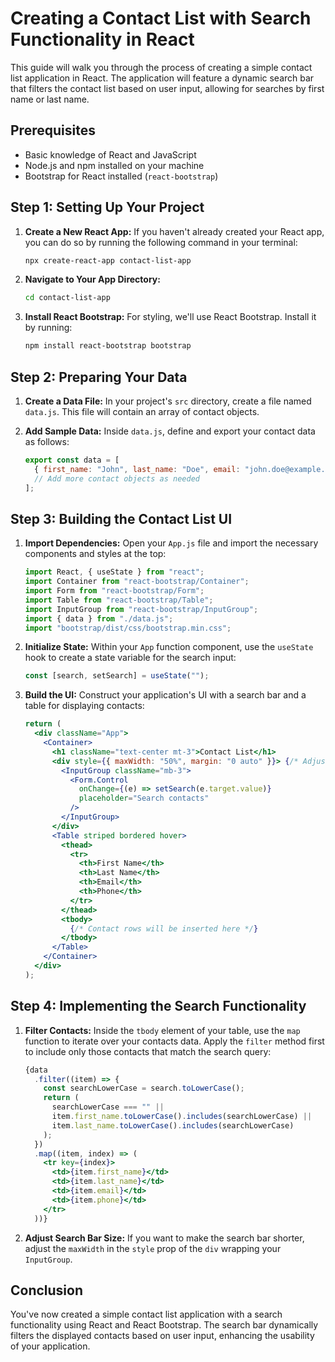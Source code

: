 # Creating a Contact List with Search Functionality in React

This guide will walk you through the process of creating a simple contact list application in React. The application will feature a dynamic search bar that filters the contact list based on user input, allowing for searches by first name or last name.

## Prerequisites

- Basic knowledge of React and JavaScript
- Node.js and npm installed on your machine
- Bootstrap for React installed (`react-bootstrap`)

## Step 1: Setting Up Your Project

1. **Create a New React App:**
   If you haven't already created your React app, you can do so by running the following command in your terminal:

   ```bash
   npx create-react-app contact-list-app
   ```

2. **Navigate to Your App Directory:**

   ```bash
   cd contact-list-app
   ```

3. **Install React Bootstrap:**
   For styling, we'll use React Bootstrap. Install it by running:

   ```bash
   npm install react-bootstrap bootstrap
   ```

## Step 2: Preparing Your Data

1. **Create a Data File:**
   In your project's `src` directory, create a file named `data.js`. This file will contain an array of contact objects.

2. **Add Sample Data:**
   Inside `data.js`, define and export your contact data as follows:

   ```javascript
   export const data = [
     { first_name: "John", last_name: "Doe", email: "john.doe@example.com", phone: "123-456-7890" },
     // Add more contact objects as needed
   ];
   ```

## Step 3: Building the Contact List UI

1. **Import Dependencies:**
   Open your `App.js` file and import the necessary components and styles at the top:

   ```javascript
   import React, { useState } from "react";
   import Container from "react-bootstrap/Container";
   import Form from "react-bootstrap/Form";
   import Table from "react-bootstrap/Table";
   import InputGroup from "react-bootstrap/InputGroup";
   import { data } from "./data.js";
   import "bootstrap/dist/css/bootstrap.min.css";
   ```

2. **Initialize State:**
   Within your `App` function component, use the `useState` hook to create a state variable for the search input:

   ```javascript
   const [search, setSearch] = useState("");
   ```

3. **Build the UI:**
   Construct your application's UI with a search bar and a table for displaying contacts:

   ```jsx
   return (
     <div className="App">
       <Container>
         <h1 className="text-center mt-3">Contact List</h1>
         <div style={{ maxWidth: "50%", margin: "0 auto" }}> {/* Adjust search bar size and alignment */}
           <InputGroup className="mb-3">
             <Form.Control
               onChange={(e) => setSearch(e.target.value)}
               placeholder="Search contacts"
             />
           </InputGroup>
         </div>
         <Table striped bordered hover>
           <thead>
             <tr>
               <th>First Name</th>
               <th>Last Name</th>
               <th>Email</th>
               <th>Phone</th>
             </tr>
           </thead>
           <tbody>
             {/* Contact rows will be inserted here */}
           </tbody>
         </Table>
       </Container>
     </div>
   );
   ```

## Step 4: Implementing the Search Functionality

1. **Filter Contacts:**
   Inside the `tbody` element of your table, use the `map` function to iterate over your contacts data. Apply the `filter` method first to include only those contacts that match the search query:

   ```jsx
   {data
     .filter((item) => {
       const searchLowerCase = search.toLowerCase();
       return (
         searchLowerCase === "" ||
         item.first_name.toLowerCase().includes(searchLowerCase) ||
         item.last_name.toLowerCase().includes(searchLowerCase)
       );
     })
     .map((item, index) => (
       <tr key={index}>
         <td>{item.first_name}</td>
         <td>{item.last_name}</td>
         <td>{item.email}</td>
         <td>{item.phone}</td>
       </tr>
     ))}
   ```

2. **Adjust Search Bar Size:**
   If you want to make the search bar shorter, adjust the `maxWidth` in the `style` prop of the `div` wrapping your `InputGroup`.

## Conclusion

You've now created a simple contact list application with a search functionality using React and React Bootstrap. The search bar dynamically filters the displayed contacts based on user input, enhancing the usability of your application.
